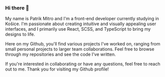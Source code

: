 ### Hi there 👋

My name is Patrik Mitro and I'm a front-end developer currently studying in Košice. I'm passionate about creating intuitive and visually appealing user interfaces, and I primarily use React, SCSS, and TypeScript to bring my designs to life.

Here on my Github, you'll find various projects I've worked on, ranging from small personal projects to larger team collaborations. Feel free to browse through my repositories and see the code I've written.

If you're interested in collaborating or have any questions, feel free to reach out to me. Thank you for visiting my Github profile!
<!--
**patriksmitro/patriksmitro** is a ✨ _special_ ✨ repository because its `README.md` (this file) appears on your GitHub profile.

Here are some ideas to get you started:

- 🔭 I’m currently working on ...
- 🌱 I’m currently learning ...
- 👯 I’m looking to collaborate on ...
- 🤔 I’m looking for help with ...
- 💬 Ask me about ...
- 📫 How to reach me: ...
- 😄 Pronouns: ...
- ⚡ Fun fact: ...
-->
